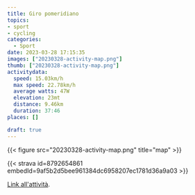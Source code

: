 ```yaml
---
title: Giro pomeridiano
topics:
- sport
- cycling
categories:
  - Sport
date: 2023-03-28 17:15:35
images: ["20230328-activity-map.png"]
thumb: ["20230328-activity-map.png"]
activitydata:
  speed: 15.03km/h
  max speed: 22.78km/h
  average watts: 47W
  elevation: 23mt
  distance: 9.46km
  duration: 37:46
places: []

draft: true
---
```






{{< figure src="20230328-activity-map.png" title="map" >}}


{{< strava id=8792654861 embedId=9af5b2d5bee961384dc6958207ec1781d36a9a03 >}}

[Link all'attività](https://strava.com/activities/8792654861).